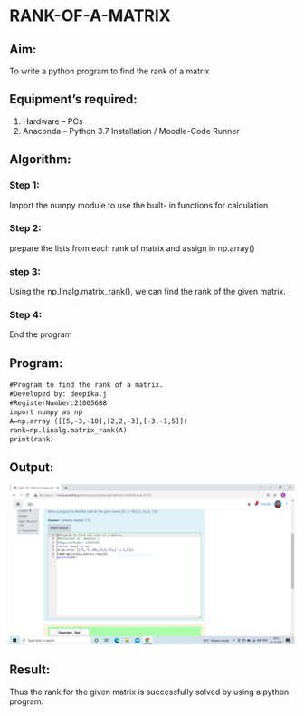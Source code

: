 # RANK-OF-A-MATRIX
## Aim:
To write a python program to find the rank of a matrix
## Equipment’s required:
1. 	Hardware – PCs
2. 	Anaconda – Python 3.7 Installation / Moodle-Code Runner
## Algorithm:
### Step 1:
Import the numpy module to use the built- in functions for calculation
### Step 2: 
prepare the lists from each rank of matrix and assign in np.array()
### step 3:
Using the np.linalg.matrix_rank(), we can find the rank of the given matrix.
### Step 4: 
End the program
## Program:
~~~
#Program to find the rank of a matrix.
#Developed by: deepika.j
#RegisterNumber:21005688
import numpy as np
A=np.array ([[5,-3,-10],[2,2,-3],[-3,-1,5]])
rank=np.linalg.matrix_rank(A)
print(rank)
~~~
## Output:
![Github logo](Capture.png)
## Result:
Thus the rank for the given matrix is successfully solved by using a python program.


